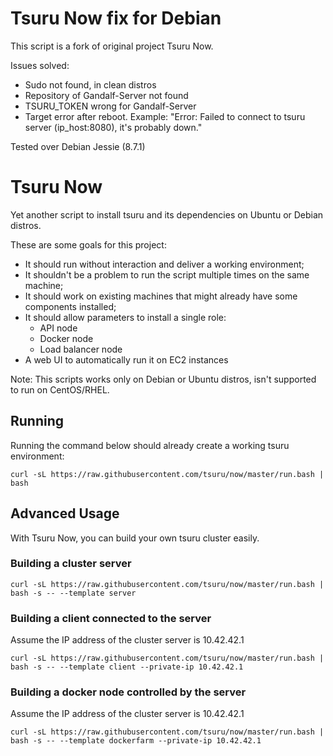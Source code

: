 # Tsuru Now fix for Debian 

This script is a fork of original project Tsuru Now. 

Issues solved:

- Sudo not found, in clean distros
- Repository of Gandalf-Server not found
- TSURU_TOKEN wrong for Gandalf-Server
- Target error after reboot. Example: "Error: Failed to connect to tsuru server (ip_host:8080), it's probably down."

Tested over Debian Jessie (8.7.1)

# Tsuru Now

Yet another script to install tsuru and its dependencies on Ubuntu or Debian distros.

These are some goals for this project:

* It should run without interaction and deliver a working environment;
* It shouldn't be a problem to run the script multiple times on the same machine;
* It should work on existing machines that might already have some components installed;
* It should allow parameters to install a single role:
    * API node
    * Docker node
    * Load balancer node
* A web UI to automatically run it on EC2 instances

Note: This scripts works only on Debian or Ubuntu distros, isn't supported to run on CentOS/RHEL.

## Running

Running the command below should already create a working tsuru environment:

```
curl -sL https://raw.githubusercontent.com/tsuru/now/master/run.bash | bash
```

## Advanced Usage

With Tsuru Now, you can build your own tsuru cluster easily.

### Building a cluster server

```
curl -sL https://raw.githubusercontent.com/tsuru/now/master/run.bash | bash -s -- --template server
```


### Building a client connected to the server

Assume the IP address of the cluster server is 10.42.42.1

```
curl -sL https://raw.githubusercontent.com/tsuru/now/master/run.bash | bash -s -- --template client --private-ip 10.42.42.1
```


### Building a docker node controlled by the server

Assume the IP address of the cluster server is 10.42.42.1

```
curl -sL https://raw.githubusercontent.com/tsuru/now/master/run.bash | bash -s -- --template dockerfarm --private-ip 10.42.42.1
```
